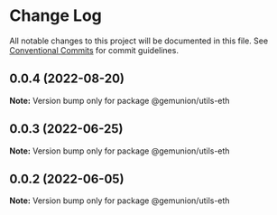 # Change Log

All notable changes to this project will be documented in this file.
See [Conventional Commits](https://conventionalcommits.org) for commit guidelines.

## 0.0.4 (2022-08-20)

**Note:** Version bump only for package @gemunion/utils-eth





## 0.0.3 (2022-06-25)

**Note:** Version bump only for package @gemunion/utils-eth





## 0.0.2 (2022-06-05)

**Note:** Version bump only for package @gemunion/utils-eth
